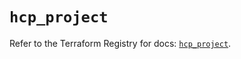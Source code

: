 # `hcp_project`

Refer to the Terraform Registry for docs: [`hcp_project`](https://registry.terraform.io/providers/hashicorp/hcp/0.105.0/docs/resources/project).
